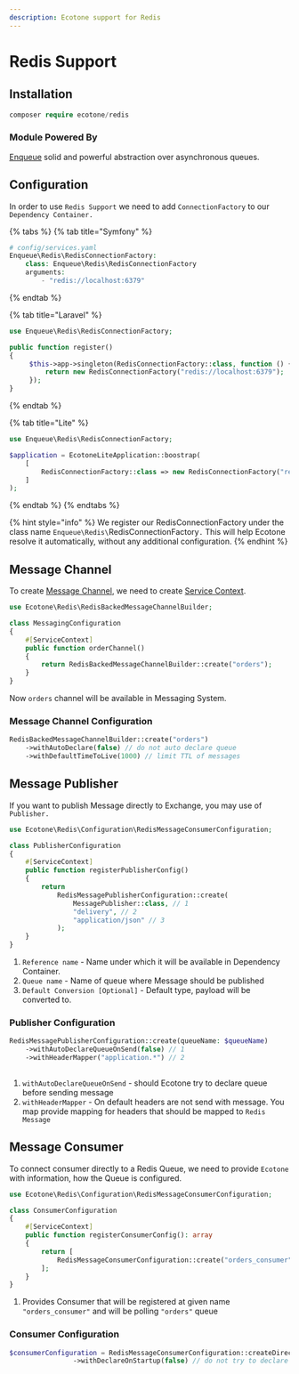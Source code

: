```yaml
---
description: Ecotone support for Redis
---
```


# Redis Support

## Installation

```php
composer require ecotone/redis
```

### Module Powered By

[Enqueue](https://github.com/php-enqueue/enqueue-dev) solid and powerful abstraction over asynchronous queues.

## Configuration

In order to use `Redis Support` we need to add `ConnectionFactory` to our `Dependency Container.`&#x20;

{% tabs %}
{% tab title="Symfony" %}
```php
# config/services.yaml
Enqueue\Redis\RedisConnectionFactory:
    class: Enqueue\Redis\RedisConnectionFactory
    arguments:
        - "redis://localhost:6379"
```
{% endtab %}

{% tab title="Laravel" %}
```php
use Enqueue\Redis\RedisConnectionFactory;

public function register()
{
     $this->app->singleton(RedisConnectionFactory::class, function () {
         return new RedisConnectionFactory("redis://localhost:6379");
     });
}
```
{% endtab %}

{% tab title="Lite" %}
```php
use Enqueue\Redis\RedisConnectionFactory;

$application = EcotoneLiteApplication::boostrap(
    [
        RedisConnectionFactory::class => new RedisConnectionFactory("redis://localhost:6379")
    ]
);
```
{% endtab %}
{% endtabs %}

{% hint style="info" %}
We register our RedisConnectionFactory under the class name `Enqueue\Redis\`RedisConnectionFactory`.` This will help Ecotone resolve it automatically, without any additional configuration.
{% endhint %}

## Message Channel

To create [Message Channel](../modelling/asynchronous-handling/), we need to create [Service Context](../messaging/service-application-configuration.md).&#x20;

```php
use Ecotone\Redis\RedisBackedMessageChannelBuilder;

class MessagingConfiguration
{
    #[ServiceContext] 
    public function orderChannel()
    {
        return RedisBackedMessageChannelBuilder::create("orders");
    }
}
```

Now `orders` channel will be available in Messaging System.&#x20;

### Message Channel Configuration

```php
RedisBackedMessageChannelBuilder::create("orders")
    ->withAutoDeclare(false) // do not auto declare queue
    ->withDefaultTimeToLive(1000) // limit TTL of messages
```

## Message Publisher

If you want to publish Message directly to Exchange, you may use of `Publisher.`

```php
use Ecotone\Redis\Configuration\RedisMessageConsumerConfiguration;

class PublisherConfiguration
{
    #[ServiceContext] 
    public function registerPublisherConfig()
    {
        return 
            RedisMessagePublisherConfiguration::create(
                MessagePublisher::class, // 1
                "delivery", // 2
                "application/json" // 3
            );
    }
}
```

1. `Reference name` -  Name under which it will be available in Dependency Container.
2. `Queue name` - Name of queue where Message should be published
3. `Default Conversion [Optional]` - Default type, payload will be converted to.

### Publisher Configuration

```php
RedisMessagePublisherConfiguration::create(queueName: $queueName)
    ->withAutoDeclareQueueOnSend(false) // 1
    ->withHeaderMapper("application.*") // 2
    
```

1. `withAutoDeclareQueueOnSend` - should Ecotone try to declare queue before sending message
2. `withHeaderMapper` - On default headers are not send with message. You map provide mapping for headers that should be mapped to `Redis Message`

## Message Consumer

To connect consumer directly to a Redis Queue, we need to provide `Ecotone` with information, how the Queue is configured.&#x20;

```php
use Ecotone\Redis\Configuration\RedisMessageConsumerConfiguration;

class ConsumerConfiguration
{
    #[ServiceContext] 
    public function registerConsumerConfig(): array
    {
        return [
            RedisMessageConsumerConfiguration::create("orders_consumer", "orders")
        ];
    }
}
```

1. Provides Consumer that will be registered at given name `"orders_consumer"` and will be polling `"orders"` queue

### Consumer Configuration

```php
$consumerConfiguration = RedisMessageConsumerConfiguration::createDirectExchange
                ->withDeclareOnStartup(false) // do not try to declare queue before consuming first message;
```
